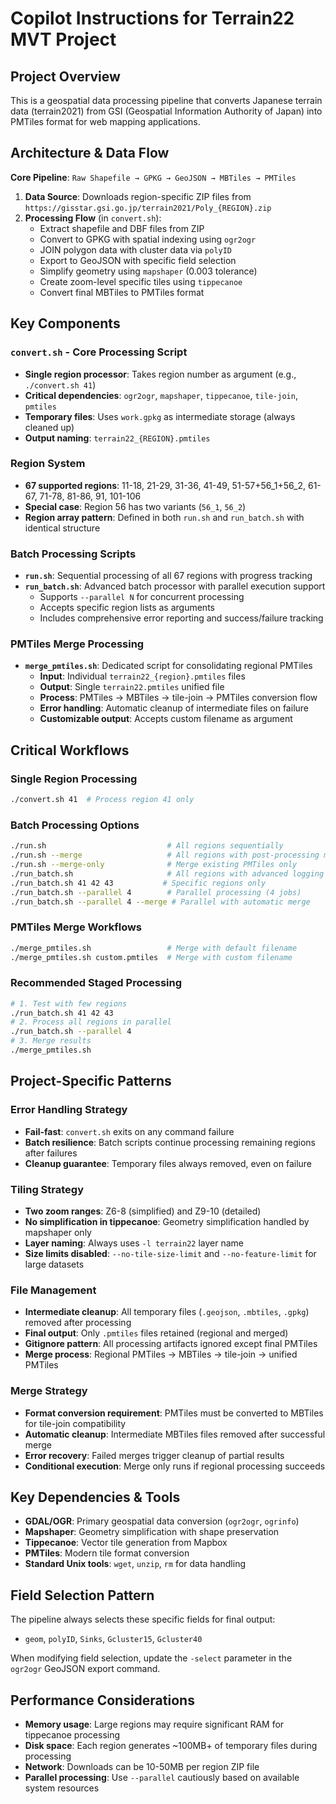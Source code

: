 # Copilot Instructions for Terrain22 MVT Project

## Project Overview
This is a geospatial data processing pipeline that converts Japanese terrain data (terrain2021) from GSI (Geospatial Information Authority of Japan) into PMTiles format for web mapping applications.

## Architecture & Data Flow

**Core Pipeline**: `Raw Shapefile → GPKG → GeoJSON → MBTiles → PMTiles`

1. **Data Source**: Downloads region-specific ZIP files from `https://gisstar.gsi.go.jp/terrain2021/Poly_{REGION}.zip`
2. **Processing Flow** (in `convert.sh`):
   - Extract shapefile and DBF files from ZIP
   - Convert to GPKG with spatial indexing using `ogr2ogr`
   - JOIN polygon data with cluster data via `polyID`
   - Export to GeoJSON with specific field selection
   - Simplify geometry using `mapshaper` (0.003 tolerance)
   - Create zoom-level specific tiles using `tippecanoe`
   - Convert final MBTiles to PMTiles format

## Key Components

### `convert.sh` - Core Processing Script
- **Single region processor**: Takes region number as argument (e.g., `./convert.sh 41`)
- **Critical dependencies**: `ogr2ogr`, `mapshaper`, `tippecanoe`, `tile-join`, `pmtiles`
- **Temporary files**: Uses `work.gpkg` as intermediate storage (always cleaned up)
- **Output naming**: `terrain22_{REGION}.pmtiles`

### Region System
- **67 supported regions**: 11-18, 21-29, 31-36, 41-49, 51-57+56_1+56_2, 61-67, 71-78, 81-86, 91, 101-106
- **Special case**: Region 56 has two variants (`56_1`, `56_2`)
- **Region array pattern**: Defined in both `run.sh` and `run_batch.sh` with identical structure

### Batch Processing Scripts
- **`run.sh`**: Sequential processing of all 67 regions with progress tracking
- **`run_batch.sh`**: Advanced batch processor with parallel execution support
  - Supports `--parallel N` for concurrent processing
  - Accepts specific region lists as arguments
  - Includes comprehensive error reporting and success/failure tracking

### PMTiles Merge Processing
- **`merge_pmtiles.sh`**: Dedicated script for consolidating regional PMTiles
  - **Input**: Individual `terrain22_{region}.pmtiles` files
  - **Output**: Single `terrain22.pmtiles` unified file
  - **Process**: PMTiles → MBTiles → tile-join → PMTiles conversion flow
  - **Error handling**: Automatic cleanup of intermediate files on failure
  - **Customizable output**: Accepts custom filename as argument

## Critical Workflows

### Single Region Processing
```bash
./convert.sh 41  # Process region 41 only
```

### Batch Processing Options
```bash
./run.sh                           # All regions sequentially
./run.sh --merge                   # All regions with post-processing merge
./run.sh --merge-only              # Merge existing PMTiles only
./run_batch.sh                     # All regions with advanced logging
./run_batch.sh 41 42 43           # Specific regions only
./run_batch.sh --parallel 4        # Parallel processing (4 jobs)
./run_batch.sh --parallel 4 --merge # Parallel with automatic merge
```

### PMTiles Merge Workflows
```bash
./merge_pmtiles.sh                 # Merge with default filename
./merge_pmtiles.sh custom.pmtiles  # Merge with custom filename
```

### Recommended Staged Processing
```bash
# 1. Test with few regions
./run_batch.sh 41 42 43
# 2. Process all regions in parallel
./run_batch.sh --parallel 4
# 3. Merge results
./merge_pmtiles.sh
```

## Project-Specific Patterns

### Error Handling Strategy
- **Fail-fast**: `convert.sh` exits on any command failure
- **Batch resilience**: Batch scripts continue processing remaining regions after failures
- **Cleanup guarantee**: Temporary files always removed, even on failure

### Tiling Strategy
- **Two zoom ranges**: Z6-8 (simplified) and Z9-10 (detailed)
- **No simplification in tippecanoe**: Geometry simplification handled by mapshaper only
- **Layer naming**: Always uses `-l terrain22` layer name
- **Size limits disabled**: `--no-tile-size-limit` and `--no-feature-limit` for large datasets

### File Management
- **Intermediate cleanup**: All temporary files (`.geojson`, `.mbtiles`, `.gpkg`) removed after processing
- **Final output**: Only `.pmtiles` files retained (regional and merged)
- **Gitignore pattern**: All processing artifacts ignored except final PMTiles
- **Merge process**: Regional PMTiles → MBTiles → tile-join → unified PMTiles

### Merge Strategy
- **Format conversion requirement**: PMTiles must be converted to MBTiles for tile-join compatibility
- **Automatic cleanup**: Intermediate MBTiles files removed after successful merge
- **Error recovery**: Failed merges trigger cleanup of partial results
- **Conditional execution**: Merge only runs if regional processing succeeds

## Key Dependencies & Tools

- **GDAL/OGR**: Primary geospatial data conversion (`ogr2ogr`, `ogrinfo`)
- **Mapshaper**: Geometry simplification with shape preservation
- **Tippecanoe**: Vector tile generation from Mapbox
- **PMTiles**: Modern tile format conversion
- **Standard Unix tools**: `wget`, `unzip`, `rm` for data handling

## Field Selection Pattern
The pipeline always selects these specific fields for final output:
- `geom`, `polyID`, `Sinks`, `Gcluster15`, `Gcluster40`

When modifying field selection, update the `-select` parameter in the `ogr2ogr` GeoJSON export command.

## Performance Considerations
- **Memory usage**: Large regions may require significant RAM for tippecanoe processing
- **Disk space**: Each region generates ~100MB+ of temporary files during processing
- **Network**: Downloads can be 10-50MB per region ZIP file
- **Parallel processing**: Use `--parallel` cautiously based on available system resources